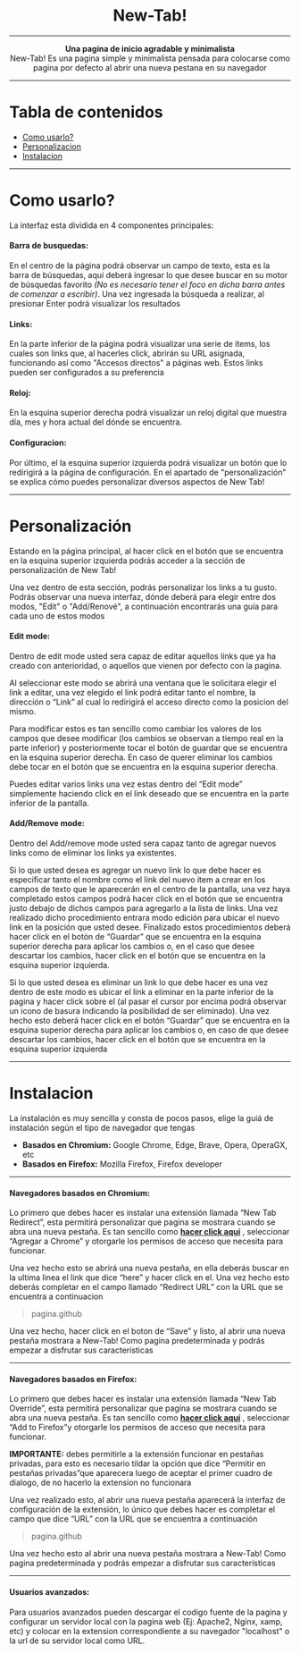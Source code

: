<div align="center">
  <h1>New-Tab!</h1>
</div>

---

<div align="center">
  <strong>Una pagina de inicio agradable y minimalista</strong>
</div>

<div align="center">
	New-Tab! Es una pagina simple y minimalista pensada para colocarse como pagina por defecto al abrir una nueva pestana en su navegador
</div>

---

# Tabla de contenidos

- [Como usarlo?](#Como-usarlo)
- [Personalizacion](#Personalización)
- [Instalacion](#Instalacion)

---

# Como usarlo?

La interfaz esta dividida en 4 componentes principales:

#### Barra de busquedas:

En el centro de la página podrá observar un campo de texto, esta es la barra de búsquedas, aquí deberá ingresar lo que desee buscar en su motor de búsquedas favorito _(No es necesario tener el foco en dicha barra antes de comenzar a escribir)_. Una vez ingresada la búsqueda a realizar, al presionar Enter podrá visualizar los resultados

#### Links:

En la parte inferior de la página podrá visualizar una serie de ítems, los cuales son links que, al hacerles click, abrirán su URL asignada, funcionando así como "Accesos directos" a páginas web. Estos links pueden ser configurados a su preferencia

#### Reloj:

En la esquina superior derecha podrá visualizar un reloj digital que muestra día, mes y hora actual del dónde se encuentra.

#### Configuracion:

Por último, el la esquina superior izquierda podrá visualizar un botón que lo redirigirá a la página de configuración. En el apartado de "personalización" se explica cómo puedes personalizar diversos aspectos de New Tab!

---

# Personalización

Estando en la página principal, al hacer click en el botón que se encuentra en la esquina superior izquierda podrás acceder a la sección de personalización de New Tab!

Una vez dentro de esta sección, podrás personalizar los links a tu gusto. Podrás observar una nueva interfaz, dónde deberá para elegir entre dos modos, "Edit" o "Add/Renové", a continuación encontrarás una guía para cada uno de estos modos

#### Edit mode:

Dentro de edit mode usted sera capaz de editar aquellos links que ya ha creado con anterioridad, o aquellos que vienen por defecto con la pagina.

Al seleccionar este modo se abrirá una ventana que le solicitara elegir el link a editar, una vez elegido el link podrá editar tanto el nombre, la dirección o “Link” al cual lo redirigirá el acceso directo como la posicion del mismo.

Para modificar estos es tan sencillo como cambiar los valores de los campos que desee modificar (los cambios se observan a tiempo real en la parte inferior) y posteriormente tocar el botón de guardar que se encuentra en la esquina superior derecha. En caso de querer eliminar los cambios debe tocar en el botón que se encuentra en la esquina superior derecha.

Puedes editar varios links una vez estas dentro del “Edit mode” simplemente haciendo click en el link deseado que se encuentra en la parte inferior de la pantalla.

#### Add/Remove mode:

Dentro del Add/remove mode usted sera capaz tanto de agregar nuevos links como de eliminar los links ya existentes.

Si lo que usted desea es agregar un nuevo link lo que debe hacer es especificar tanto el nombre como el link del nuevo ítem a crear en los campos de texto que le aparecerán en el centro de la pantalla, una vez haya completado estos campos podrá hacer click en el botón que se encuentra justo debajo de dichos campos para agregarlo a la lista de links. Una vez realizado dicho procedimiento entrara modo edición para ubicar el nuevo link en la posición que usted desee. Finalizado estos procedimientos deberá hacer click en el botón de “Guardar” que se encuentra en la esquina superior derecha para aplicar los cambios o, en el caso que desee descartar los cambios, hacer click en el botón que se encuentra en la esquina superior izquierda.

Si lo que usted desea es eliminar un link lo que debe hacer es una vez dentro de este modo es ubicar el link a eliminar en la parte inferior de la pagina y hacer click sobre el (al pasar el cursor por encima podrá observar un icono de basura indicando la posibilidad de ser eliminado). Una vez hecho esto deberá hacer click en el botón “Guardar” que se encuentra en la esquina superior derecha para aplicar los cambios o, en caso de que desee descartar los cambios, hacer click en el botón que se encuentra en la esquina superior izquierda

---

# Instalacion

La instalación es muy sencilla y consta de pocos pasos, elige la guiá de instalación según el tipo de navegador que tengas

- **Basados en Chromium:** Google Chrome, Edge, Brave, Opera, OperaGX, etc
- **Basados en Firefox:** Mozilla Firefox, Firefox developer

---

#### Navegadores basados en Chromium:

Lo primero que debes hacer es instalar una extensión llamada “New Tab Redirect”, esta permitirá personalizar que pagina se mostrara cuando se abra una nueva pestaña. Es tan sencillo como [**hacer click aquí**](https://chrome.google.com/webstore/detail/new-tab-redirect/icpgjfneehieebagbmdbhnlpiopdcmna/related) , seleccionar “Agregar a Chrome” y otorgarle los permisos de acceso que necesita para funcionar.

Una vez hecho esto se abrirá una nueva pestaña, en ella deberás buscar en la ultima linea el link que dice “here” y hacer click en el. Una vez hecho esto deberás completar en el campo llamado “Redirect URL” con la URL que se encuentra a continuacion

> pagina.github

Una vez hecho, hacer click en el boton de “Save” y listo, al abrir una nueva pestaña mostrara a New-Tab! Como pagina predeterminada y podrás empezar a disfrutar sus características

---

#### Navegadores basados en Firefox:

Lo primero que debes hacer es instalar una extensión llamada “New Tab Override”, esta permitirá personalizar que pagina se mostrara cuando se abra una nueva pestaña. Es tan sencillo como [**hacer click aquí**](https://addons.mozilla.org/en-US/firefox/addon/new-tab-override/?utm_source=addons.mozilla.org&utm_medium=referral&utm_content=search) , seleccionar “Add to Firefox”y otorgarle los permisos de acceso que necesita para funcionar.

**IMPORTANTE:** debes permitirle a la extensión funcionar en pestañas privadas, para esto es necesario tildar la opción que dice “Permitir en pestañas privadas”que aparecera luego de aceptar el primer cuadro de dialogo, de no hacerlo la extension no funcionara

Una vez realizado esto, al abrir una nueva pestaña aparecerá la interfaz de configuración de la extensión, lo único que debes hacer es completar el campo que dice “URL” con la URL que se encuentra a continuación

> pagina.github

Una vez hecho esto al abrir una nueva pestaña mostrara a New-Tab! Como pagina predeterminada y podrás empezar a disfrutar sus características

---

#### Usuarios avanzados:

Para usuarios avanzados pueden descargar el codigo fuente de la pagina y configurar un servidor local con la pagina web (Ej: Apache2, Nginx, xamp, etc) y colocar en la extension correspondiente a su navegador "localhost" o la url de su servidor local como URL.
